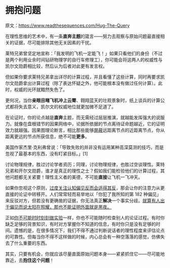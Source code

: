 # 拥抱问题

原文：https://www.readthesequences.com/Hug-The-Query

在理性思维的艺术中，有一条**直奔主题**的箴言——努力去观察与原始问题最直接相关的证据，尽可能排除其他无关因素的干扰。

莱特兄弟曾坚定地宣称：「我发明的飞机一定能飞！」如果只看他们的身份（不过是两个利用业余时间钻研物理学的自行车修理工），你可能会将这两人的权威性与凯尔文勋爵相比较，然后认为后者对此更有发言权。

但如果你要求莱特兄弟拿出详尽的计算过程，并且看懂了这些计算，同时再要求凯尔文勋爵拿出计算过程（除了表达怀疑之外，他可能根本没有做过任何计算）。此时，权威的光环就黯然失色了。

更何况，当你**亲眼目睹飞机冲上云霄**、翱翔蓝天的壮观景象时，纸上谈兵的计算公式都将失去意义，凯尔文的权威地位就更加微不足道了。

在论证时，你的论点越是**直奔**主题，而无需经过层层推演，就越能发挥强大的说服力。就像在盘根错节的因果网络中，论据所依据的节点离待证命题越近，它的证明效力就越强。因果图理论断言，相比那些能够[屏蔽](https://www.readthesequences.com/Argument-Screens-Off-Authority)远距离节点的近距离节点，你从距离更远的节点所获信息，绝不可能**更多**。

美国作家杰里·克利弗曾说：「导致失败的并非没有运用某种高深莫测的技巧，而是忽视了最基本的东西，没有盯紧目标。」[1]

讨论物理规律，胜过讨论学者资历；同理，讨论物理规律，也胜过空谈理性。莱特兄弟和开尔文勋爵，谁才是真正的理性之士？假如我们能检验他们的计算过程，其他问题都无关紧要！理性主义者的美德，不可能**直接**让飞机一飞冲天。

如果你忽视这个原则，[过度关注认知偏见反而会适得其反](https://www.readthesequences.com/Knowing-About-Biases-Can-Hurt-People)，那会让你的注意力从更直接的论证中转移开。人们常常轻而易举地以「你犯了我所知的第 182 种偏见」来反驳对方，但若没有更确凿的证据，你无法真正**解决**一个事实分歧。[就算有人出于偏见而说太阳在照耀，那也不能证明外面就是黑夜。](https://www.readthesequences.com/Reversed-Stupidity-Is-Not-Intelligence)

正如[你不可能时时刻刻做实验](https://www.greaterwrong.com/lw/io/is_molecular_nanotechnology_scientific/)一样，你也不可能随时检查别人的论证过程。有时你缺乏足够的背景知识，有时对方掌握你不知道的信息，有时你只是没有足够的时间。遗憾的是，在很多情况下，我们不得不通过判断说话者的理性程度来评估论点的可靠性。但每当你不得不这样做的时候，内心总会有一种空落落的感觉，仿佛失去了什么重要的东西。

其实，只要有机会，你就应该尽量直面原始问题本身——紧紧抓住它——尽可能地靠近，去**抱住这个问题**！